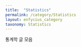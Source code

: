 ```yaml
---
title:  "Statistics"
permalink: /category/Statistics
layout: enfycius_category
taxonomy: Statistics
---
```


통계학 글 모음
